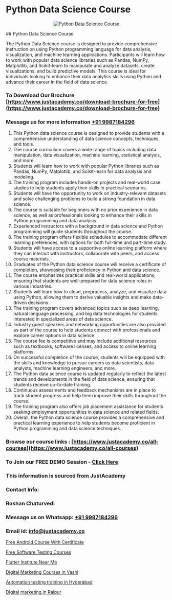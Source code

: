 # Python Data Science Course

<p align="center">
  <a href="https://justacademy.co/course-detail/python-training">
    <img src="https://justacademy.co/storage2/course_image/1709713400_course_image.webp" alt="Python Data Science Course">
  </a>
</p>
## Python Data Science Course

The Python Data Science course is designed to provide comprehensive instruction on using Python programming language for data analysis, visualization, and machine learning applications. Participants will learn how to work with popular data science libraries such as Pandas, NumPy, Matplotlib, and Scikit-learn to manipulate and analyze datasets, create visualizations, and build predictive models. This course is ideal for individuals looking to enhance their data analytics skills using Python and advance their career in the field of data science.
### To Download Our Brochure [https://www.justacademy.co/download-brochure-for-free](https://www.justacademy.co/download-brochure-for-free)
### Message us for more information [+91 9987184296](https://api.whatsapp.com/send?phone=919987184296)
1) This Python data science course is designed to provide students with a comprehensive understanding of data science concepts, techniques, and tools.
2) The course curriculum covers a wide range of topics including data manipulation, data visualization, machine learning, statistical analysis, and more.
3) Students will learn how to work with popular Python libraries such as Pandas, NumPy, Matplotlib, and Scikit-learn for data analysis and modeling.
4) The training program includes hands-on projects and real-world case studies to help students apply their skills in practical scenarios.
5) Students will have the opportunity to work on industry-relevant datasets and solve challenging problems to build a strong foundation in data science.
6) The course is suitable for beginners with no prior experience in data science, as well as professionals looking to enhance their skills in Python programming and data analysis.
7) Experienced instructors with a background in data science and Python programming will guide students throughout the course.
8) The training program offers flexible schedules to accommodate different learning preferences, with options for both full-time and part-time study.
9) Students will have access to a supportive online learning platform where they can interact with instructors, collaborate with peers, and access course materials.
10) Graduates of the Python data science course will receive a certificate of completion, showcasing their proficiency in Python and data science.
11) The course emphasizes practical skills and real-world applications, ensuring that students are well-prepared for data science roles in various industries.
12) Students will learn how to clean, preprocess, analyze, and visualize data using Python, allowing them to derive valuable insights and make data-driven decisions.
13) The training program covers advanced topics such as deep learning, natural language processing, and big data technologies for students interested in specialized areas of data science.
14) Industry guest speakers and networking opportunities are also provided as part of the course to help students connect with professionals and explore career options in data science.
15) The course fee is competitive and may include additional resources such as textbooks, software licenses, and access to online learning platforms.
16) On successful completion of the course, students will be equipped with the skills and knowledge to pursue careers as data scientists, data analysts, machine learning engineers, and more.
17) The Python data science course is updated regularly to reflect the latest trends and developments in the field of data science, ensuring that students receive up-to-date training.
18) Continuous assessments and feedback mechanisms are in place to track student progress and help them improve their skills throughout the course.
19) The training program also offers job placement assistance for students seeking employment opportunities in data science and related fields.
20) Overall, the Python data science course provides a comprehensive and practical learning experience to help students become proficient in Python programming and data science techniques.

### Browse our course links : [https://www.justacademy.co/all-courses](https://www.justacademy.co/all-courses) 
### To Join our FREE DEMO Session - [Click Here](https://www.justacademy.co/register-for-course-demo)


### This information is sourced from JustAcademy
### Contact Info:
### Roshan Chaturvedi
### Message us on Whatsapp: [+91 9987184296](https://api.whatsapp.com/send?phone=919987184296)
### Email id: [info@justacademy.co](mailto:info@justacademy.co)
                
[Free Android Course With Certificate](https://www.linkedin.com/pulse/free-android-course-certificate-justacademy-mumbai-4iwvc/)

[Free Software Testing Courses](https://www.linkedin.com/pulse/free-software-testing-courses-justacademy-beangaluru-2hsuc?trackingId=JcY%2BubTHHqmCmu%2BLdx3BwQ%3D%3D&lipi=urn%3Ali%3Apage%3Ad_flagship3_company_admin%3BEXRT6JxjTbqACzyYMBukQQ%3D%3D)

[Flutter Institute Near Me](https://medium.com/@prempja40/flutter-institute-near-me-96305658b8a2)

[Digital Marketing Courses in Vashi](https://medium.com/@abhidnya.1068/digital-marketing-courses-in-vashi-d7c961e1e8f6)

[Automation testing training in Hyderabad](https://justacademyin.github.io/justacademy/automation-testing-training-in-hyderabad)

[Digital marketing in Raipur](https://justacademyin.github.io/justacademy/digital-marketing-in-raipur)

